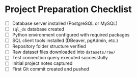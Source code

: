# Project Preparation Checklist

- [ ] Database server installed (PostgreSQL or MySQL)
- [ ] `sql_ds` database created
- [ ] Python environment configured with required packages
- [ ] SQL client tools installed (DBeaver, pgAdmin, etc.)
- [ ] Repository folder structure verified
- [ ] Raw dataset files downloaded into `datasets/raw/`
- [ ] Test connection query executed successfully
- [ ] Initial project notes captured
- [ ] First Git commit created and pushed
